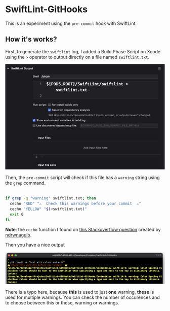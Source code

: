 # SwiftLint-GitHooks

This is an experiment using the `pre-commit` hook with SwiftLint. 

## How it's works?

First, to generate the `swiftlint` log, I added a Build Phase Script on Xcode using the `>` operator to output directly on a file named `swiftlint.txt`.

![](/buildphase.png)

Then, the `pre-commit` script will check if this file has a `warning` string using the `grep` command.

```bash

if grep -q "warning" swiftlint.txt; then
  cecho "RED" "⚠️  Check this warnings before your commit  ⚠️"
  cecho "YELLOW" "$(<swiftlint.txt)"
  exit 0
fi

```

**Note**:  the `cecho` function I found on [this Stackoverflow question](https://stackoverflow.com/a/53463162/2773779) created by [ndrwnaguib](https://github.com/ndrwnaguib).

Then you have a nice output

![](/terminal.png)

There is a typo here, because **this** is used to just **one** warning, **these** is used for multiple warnings. You can check the number of occurences and to choose between this or these, warning or warnings.

